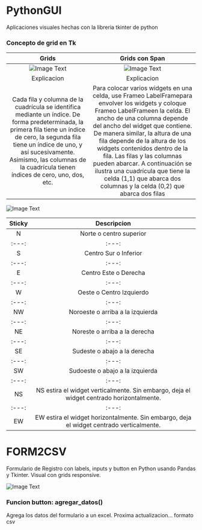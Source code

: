# PythonGUI
Aplicaciones visuales hechas con la libreria tkinter de python

### Concepto de grid en Tk
| Grids   | Grids con Span |
| :---: | :---: |
| ![Image Text](https://github.com/facumruiz/PythonGUI/blob/main/Form2CSV/img/Tkinter-grid-Grid-Geometry.png?raw=true)  | ![Image Text](https://github.com/facumruiz/PythonGUI/blob/main/Form2CSV/img/Tkinter-grid-columnspan-rowspan.png?raw=true) |
| Explicacion | Explicacion |
| Cada fila y columna de la cuadrícula se identifica mediante un índice. De forma predeterminada, la primera fila tiene un índice de cero, la segunda fila tiene un índice de uno, y así sucesivamente. Asimismo, las columnas de la cuadrícula tienen índices de cero, uno, dos, etc. | Para colocar varios widgets en una celda, use Frameo LabelFramepara envolver los widgets y coloque Frameo LabelFrameen la celda. El ancho de una columna depende del ancho del widget que contiene. De manera similar, la altura de una fila depende de la altura de los widgets contenidos dentro de la fila. Las filas y las columnas pueden abarcar. A continuación se ilustra una cuadrícula que tiene la celda (1,1) que abarca dos columnas y la celda (0,2) que abarca dos filas |


![Image Text](https://github.com/facumruiz/PythonGUI/blob/main/Form2CSV/img/Tkinter-grid-Sticky-Options.png) 

| Sticky   | Descripcion |
| :---: | :---: |
| N   | Norte o centro superior |
| :---: | :---: |
| S   | Centro Sur o Inferior |
| :---: | :---: |
| E   | Centro Este o Derecha |
| :---: | :---: || :---: | :---: |
| W   | Oeste o Centro Izquierdo |
| :---: | :---: |
| NW   | Noroeste o arriba a la izquierda |
| :---: | :---: |
| NE   | Noreste o arriba a la derecha |
| :---: | :---: |
| SE   | Sudeste o abajo a la derecha |
| :---: | :---: |
| SW   | Sudoeste o abajo a la izquierda |
| :---: | :---: |
| NS   | NS estira el widget verticalmente. Sin embargo, deja el widget centrado horizontalmente. |
| :---: | :---: |
| EW   | EW estira el widget horizontalmente. Sin embargo, deja el widget centrado verticalmente. |


# FORM2CSV
Formulario de Registro con labels, inputs y button en Python usando Pandas y Tkinter. Visual con grids responsive.

![Image Text](https://github.com/facumruiz/PythonGUI/blob/main/Form2CSV/img/formbuttonlabel.PNG)

### Funcion button: agregar_datos()
Agrega los datos del formulario a un excel. Proxima actualizacion... formato csv
